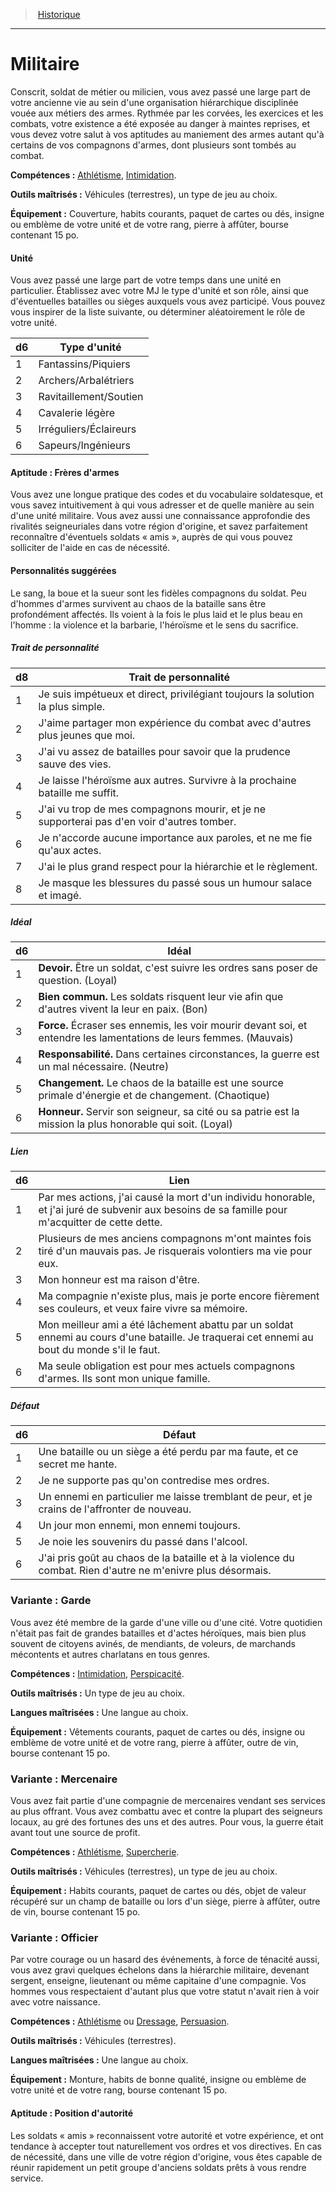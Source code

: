 
<!--BackgroundItem-->

> <!--ParentNameLink-->[Historique](backgrounds_hd.md)<!--/ParentNameLink-->

---

# <!--Name-->Militaire<!--/Name-->

<!--Description-->

Conscrit, soldat de métier ou milicien, vous avez passé une large part de votre ancienne vie au sein d'une organisation hiérarchique disciplinée vouée aux métiers des armes. Rythmée par les corvées, les exercices et les combats, votre existence a été exposée au danger à maintes reprises, et vous devez votre salut à vos aptitudes au maniement des armes autant qu'à certains de vos compagnons d'armes, dont plusieurs sont tombés au combat.

<!--/Description-->

**Compétences :** <!--Skills-->[Athlétisme], [Intimidation].<!--/Skills-->

**Outils maîtrisés :** <!--MasteredTools-->Véhicules (terrestres), un type de jeu au choix.<!--/MasteredTools-->

**Équipement :** <!--Equipment-->Couverture, habits courants, paquet de cartes ou dés, insigne ou emblème de votre unité et de votre rang, pierre à affûter, bourse contenant 15 po.<!--/Equipment-->

<!--BackgroundSpecialtyItem-->

#### <!--Name-->Unité<!--/Name-->

<!--Description-->

Vous avez passé une large part de votre temps dans une unité en particulier. Établissez avec votre MJ le type d'unité et son rôle, ainsi que d'éventuelles batailles ou sièges auxquels vous avez participé. Vous pouvez vous inspirer de la liste suivante, ou déterminer aléatoirement le rôle de votre unité.

<!--/Description-->

<!--Table-->

|d6|Type d'unité|
|---|---|
|1|Fantassins/Piquiers|
|2|Archers/Arbalétriers|
|3|Ravitaillement/Soutien|
|4|Cavalerie légère|
|5|Irréguliers/Éclaireurs|
|6|Sapeurs/Ingénieurs|

<!--/Table-->

<!--/BackgroundSpecialtyItem-->

<!--SkillItem-->

#### <!--Name-->Aptitude : Frères d'armes<!--/Name-->

<!--Description-->

Vous avez une longue pratique des codes et du vocabulaire soldatesque, et vous savez intuitivement à qui vous adresser et de quelle manière au sein d'une unité militaire. Vous avez aussi une connaissance approfondie des rivalités seigneuriales dans votre région d'origine, et savez parfaitement reconnaître d'éventuels soldats « amis », auprès de qui vous pouvez solliciter de l'aide en cas de nécessité.

<!--/Description-->

<!--/SkillItem-->

<!--Items-->

#### <!--Name-->Personnalités suggérées<!--/Name-->

<!--Description-->

Le sang, la boue et la sueur sont les fidèles compagnons du soldat. Peu d'hommes d'armes survivent au chaos de la bataille sans être profondément affectés. Ils voient à la fois le plus laid et le plus beau en l'homme : la violence et la barbarie, l'héroïsme et le sens du sacrifice.

<!--/Description-->

<!--PersonalityTraitItem-->

##### <!--Name-->Trait de personnalité<!--/Name-->

<!--Table-->

|d8|Trait de personnalité|
|---|---|
|1|Je suis impétueux et direct, privilégiant <!--br-->toujours la solution la plus simple.|
|2|J'aime partager mon expérience du combat <!--br-->avec d'autres plus jeunes que moi.|
|3|J'ai vu assez de batailles pour savoir que la <!--br-->prudence sauve des vies.|
|4|Je laisse l'héroïsme aux autres. Survivre à la <!--br-->prochaine bataille me suffit.|
|5|J'ai vu trop de mes compagnons mourir, et je <!--br-->ne supporterai pas d'en voir d'autres tomber.|
|6|Je n'accorde aucune importance aux paroles, <!--br-->et ne me fie qu'aux actes.|
|7|J'ai le plus grand respect pour la hiérarchie et <!--br-->le règlement.|
|8|Je masque les blessures du passé sous un <!--br-->humour salace et imagé.|

<!--/Table-->

<!--/PersonalityTraitItem-->

<!--PersonalityIdealItem-->

##### <!--Name-->Idéal<!--/Name-->

<!--Table-->

|d6|Idéal|
|---|---|
|1|**Devoir.** Être un soldat, c'est suivre les ordres <!--br-->sans poser de question. (Loyal)|
|2|**Bien commun.** Les soldats risquent leur vie <!--br-->afin que d'autres vivent la leur en paix. (Bon)|
|3|**Force.** Écraser ses ennemis, les voir mourir <!--br-->devant soi, et entendre les lamentations de <!--br-->leurs femmes. (Mauvais)|
|4|**Responsabilité.** Dans certaines circonstances, <!--br-->la guerre est un mal nécessaire. (Neutre)|
|5|**Changement.** Le chaos de la bataille est une <!--br-->source primale d'énergie et de changement. <!--br-->(Chaotique)|
|6|**Honneur.** Servir son seigneur, sa cité ou sa <!--br-->patrie est la mission la plus honorable qui soit. <!--br-->(Loyal)|

<!--/Table-->

<!--/PersonalityIdealItem-->

<!--PersonalityLinkItem-->

##### <!--Name-->Lien<!--/Name-->

<!--Table-->

|d6|Lien|
|---|---|
|1|Par mes actions, j'ai causé la mort d'un <!--br-->individu honorable, et j'ai juré de subvenir aux <!--br-->besoins de sa famille pour m'acquitter de cette <!--br-->dette.|
|2|Plusieurs de mes anciens compagnons <!--br-->m'ont maintes fois tiré d'un mauvais pas. Je <!--br-->risquerais volontiers ma vie pour eux.|
|3|Mon honneur est ma raison d'être.|
|4|Ma compagnie n'existe plus, mais je porte <!--br-->encore fièrement ses couleurs, et veux faire <!--br-->vivre sa mémoire.|
|5|Mon meilleur ami a été lâchement abattu par <!--br-->un soldat ennemi au cours d'une bataille. Je <!--br-->traquerai cet ennemi au bout du monde s'il le <!--br-->faut.|
|6|Ma seule obligation est pour mes actuels <!--br-->compagnons d'armes. Ils sont mon unique <!--br-->famille.|

<!--/Table-->

<!--/PersonalityLinkItem-->

<!--PersonalityDefectItem-->

##### <!--Name-->Défaut<!--/Name-->

<!--Table-->

|d6|Défaut|
|---|---|
|1|Une bataille ou un siège a été perdu par ma <!--br-->faute, et ce secret me hante.|
|2|Je ne supporte pas qu'on contredise mes ordres.|
|3|Un ennemi en particulier me laisse tremblant <!--br-->de peur, et je crains de l'affronter de nouveau.|
|4|Un jour mon ennemi, mon ennemi toujours.|
|5|Je noie les souvenirs du passé dans l'alcool.|
|6|J'ai pris goût au chaos de la bataille et à la <!--br-->violence du combat. Rien d'autre ne m'enivre <!--br-->plus désormais.|

<!--/Table-->

<!--/PersonalityDefectItem-->

<!--/Items-->

<!--SubBackgroundItem-->

### <!--Name-->Variante : Garde<!--/Name-->

<!--Description-->

Vous avez été membre de la garde d'une ville ou d'une cité. Votre quotidien n'était pas fait de grandes batailles et d'actes héroïques, mais bien plus souvent de citoyens avinés, de mendiants, de voleurs, de marchands mécontents et autres charlatans en tous genres.

<!--/Description-->

**Compétences :** <!--Skills-->[Intimidation], [Perspicacité].<!--/Skills-->

**Outils maîtrisés :** <!--MasteredTools-->Un type de jeu au choix.<!--/MasteredTools-->

**Langues maîtrisées :** <!--MasteredLanguages-->Une langue au choix.<!--/MasteredLanguages-->

**Équipement :** <!--Equipment-->Vêtements courants, paquet de cartes ou dés, insigne ou emblème de votre unité et de votre rang, pierre à affûter, outre de vin, bourse contenant 15 po.<!--/Equipment-->

<!--/SubBackgroundItem-->

<!--SubBackgroundItem-->

### <!--Name-->Variante : Mercenaire<!--/Name-->

<!--Description-->

Vous avez fait partie d'une compagnie de mercenaires vendant ses services au plus offrant. Vous avez combattu avec et contre la plupart des seigneurs locaux, au gré des fortunes des uns et des autres. Pour vous, la guerre était avant tout une source de profit.

<!--/Description-->

**Compétences :** <!--Skills-->[Athlétisme], [Supercherie].<!--/Skills-->

**Outils maîtrisés :** <!--MasteredTools-->Véhicules (terrestres), un type de jeu au choix.<!--/MasteredTools-->

**Équipement :** <!--Equipment-->Habits courants, paquet de cartes ou dés, objet de valeur récupéré sur un champ de bataille ou lors d'un siège, pierre à affûter, outre de vin, bourse contenant 15 po.<!--/Equipment-->

<!--/SubBackgroundItem-->

<!--SubBackgroundItem-->

### <!--Name-->Variante : Officier<!--/Name-->

<!--Description-->

Par votre courage ou un hasard des événements, à force de ténacité aussi, vous avez gravi quelques échelons dans la hiérarchie militaire, devenant sergent, enseigne, lieutenant ou même capitaine d'une compagnie. Vos hommes vous respectaient d'autant plus que votre statut n'avait rien à voir avec votre naissance.

<!--/Description-->

**Compétences :** <!--Skills-->[Athlétisme] ou [Dressage], [Persuasion].<!--/Skills-->

**Outils maîtrisés :** <!--MasteredTools-->Véhicules (terrestres).<!--/MasteredTools-->

**Langues maîtrisées :** <!--MasteredLanguages-->Une langue au choix.<!--/MasteredLanguages-->

**Équipement :** <!--Equipment-->Monture, habits de bonne qualité, insigne ou emblème de votre unité et de votre rang, bourse contenant 15 po.<!--/Equipment-->

<!--SkillItem-->

#### <!--Name-->Aptitude : Position d'autorité<!--/Name-->

<!--Description-->

Les soldats « amis » reconnaissent votre autorité et votre expérience, et ont tendance à accepter tout naturellement vos ordres et vos directives. En cas de nécessité, dans une ville de votre région d'origine, vous êtes capable de réunir rapidement un petit groupe d'anciens soldats prêts à vous rendre service.

<!--/Description-->

<!--/SkillItem-->

<!--/SubBackgroundItem-->

<!--/BackgroundItem-->

[Athlétisme]: abilities_strength_hd.md#athlétisme
[Dressage]: abilities_wisdom_hd.md#dressage
[Intimidation]: abilities_charisma_hd.md#intimidation
[Perspicacité]: abilities_wisdom_hd.md#perspicacité
[Persuasion]: abilities_charisma_hd.md#persuasion
[Supercherie]: abilities_charisma_hd.md#supercherie
